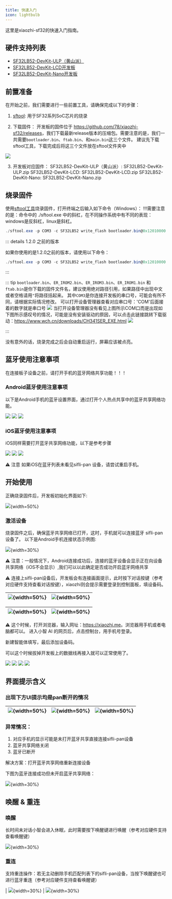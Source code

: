 ```yaml
---
title: 快速入门
icon: lightbulb
---
```


这里是xiaozhi-sf32的快速入门指南。
## 硬件支持列表

- [SF32LB52-DevKit-ULP（黄山派）](SF32LB52-DevKit-ULP/README.md)
- [SF32LB52-DevKit-LCD开发板](SF32LB52-DevKit-LCD/README.md)
- [SF32LB52-DevKit-Nano开发板](SF32LB52-DevKit-Nano/README.md)
## 前置准备

在开始之前，我们需要进行一些前置工具，请确保完成以下的步骤：

1. [sftool](sftool.md): 用于SF32系列SoC芯片的烧录

2. 下载固件：
开发板的固件位于 <https://github.com/78/xiaozhi-sf32/releases>，我们下载最新release版本的压缩包。需要注意的是，我们一共需要`bootloader.bin`、`ftab.bin`、和`main.bin`这三个文件。
建议先下载sftool工具，下载完成后将这三个文件放在sftool文件夹中

![](image/add2.png) 

3. 开发板对应固件：
SF32LB52-DevKit-ULP（黄山派）: SF32LB52-DevKit-ULP.zip
SF32LB52-DevKit-LCD: SF32LB52-DevKit-LCD.zip
SF32LB52-DevKit-Nano: SF32LB52-DevKit-Nano.zip

## 烧录固件

使用[sftool工具](../sftool.md)烧录固件，打开终端之后输入如下命令（Windows）：
!!!需要注意的是：命令中的 ./sftool.exe 中的斜杠，在不同操作系统中有不同的表现： windows是反斜杠，linux是斜杠。
```powershell
./sftool.exe -p COM3 -c SF32LB52 write_flash bootloader.bin@0x12010000 ftab.bin@0x12000000 ER_IROM2.bin@0x12A28000 ER_IROM3.bin@0x12228000 ER_IROM1.bin@0x12020000
```

::: details 1.2.0 之前的版本

如果你使用的是1.2.0之前的版本，请使用以下命令：

```powershell
./sftool.exe -p COM3 -c SF32LB52 write_flash bootloader.bin@0x12010000 ftab.bin@0x12000000 main.bin@0x12020000
```

:::

::: tip
`bootloader.bin`、`ER_IROM2.bin`、`ER_IROM3.bin`、`ER_IROM1.bin` 和`ftab.bin`是你下载的固件文件名，建议使用绝对路径引用，如果路径中出现中文或者空格请用`"`将路径括起来。
其中`COM3`是你连接开发板的串口号，可能会有所不同，请根据实际情况修改。
可以打开设备管理器查看对应串口号：'COM'后面接着的数字就是串口号
![](image/add3.png)
当打开设备管理器没有看见上图所示COM口而是出现如下图所示感叹号的情况，可能是没有安装驱动的原因，可以点击此链接跳转下载驱动：https://www.wch.cn/downloads/CH341SER_EXE.html
 ![](image/add4.png)

:::

没有意外的话，烧录完成之后会自动重启运行，屏幕应该被点亮。

## 蓝牙使用注意事项

在连接板子设备之前，请打开手机的蓝牙网络共享功能！！！

### Android蓝牙使用注意事项

以下是Android手机的蓝牙设置界面，通过打开个人热点共享中的蓝牙共享网络功能。

![](image/2025-05-14-17-41-19.png) 
![](image/2025-05-14-17-41-29.png)
![](image/2025-05-14-17-41-37.png)


### iOS蓝牙使用注意事项

iOS同样需要打开蓝牙共享网络功能，以下是参考步骤

![](image/2025-05-14-17-45-34.png)
![](image/2025-05-14-17-45-39.png)
![](image/2025-05-14-17-45-45.png)

⚠ 注意 如果iOS在蓝牙列表未看见sifli-pan 设备，请尝试重启手机。

## 开始使用

正确烧录固件后，开发板初始化界面如下:

![](image/xiaozhi_ready.png){width=50%}

### 激活设备

烧录固件之后，确保蓝牙共享网络已打开，这时，手机就可以连接蓝牙 sifli-pan 设备了。 以下是Android手机连接状态示例图: 

![](image/2025-05-14-17-46-39.png){width=30%}

⚠ 注意：一般情况下，Android连接成功后，连接的蓝牙设备会显示正在向设备共享网络（iOS不会显示）,我们可以以此确定是否成功开启蓝牙网络共享

⚠  连接上sifli-pan设备后，开发板会有连接画面提示，此时按下对话按键（参考对应硬件支持查看对话按键），xiaozhi则会提示需要登录到控制面板，填设备码。

| ![](image/xiaozhi_ready.png){width=50%} | ![](image/xiaozhi_pan_connect.png){width=50%}  |
|-------------------------------|-------------------------------|

| ![](image/xiaozhi_connect.png){width=50%} | ![](image/control.png){width=50%}|
|-------------------------------|-------------------------------|

⚠  这个时候，打开浏览器，输入网址：<https://xiaozhi.me>。浏览器用手机或者电脑都可以。 进入小智 AI 的网页后，点击控制台，用手机号登录。

新建智能体填写，最后添加设备码。

可以这个时候拔掉开发板上的数据线再接入就可以正常使用了。

![](image/2025-05-14-17-49-06.png)
![](image/2025-05-14-17-49-12.png)
![](image/2025-05-14-17-49-18.png)
![](image/2025-05-14-17-49-24.png)

## 界面提示含义
### 出现下方UI提示均是pan断开的情况

| ![](image/no_pan.png){width=50%} | ![](image/pan_disconnect.png){width=50%} | ![](image/no_pan3.png){width=50%} |
| --- | --- | --- |
### 异常情况：
1. 对应手机的显示可能是未打开蓝牙共享直接连接sifli-pan设备
2. 蓝牙共享网络关闭
3. 蓝牙已断开

解决方案：打开蓝牙共享网络重新连接设备

下图为蓝牙连接成功但未开启蓝牙共享网络：

![](image/2025-05-14-17-50-33.png){width=30%}

## 唤醒 & 重连

### 唤醒

长时间未对话小智会进入休眠，此时需要按下唤醒键进行唤醒（参考对应硬件支持查看唤醒键）

![](image/sleep.png){width=30%}

### 重连

支持重连操作：若无主动删除手机匹配列表下的sifli-pan设备，当按下唤醒键也可进行蓝牙重连（参考对应硬件支持查看唤醒键）

| ![](image/pan_rec.png){width=30%} | ![](image/pan_rec_sucf.png){width=30%}

